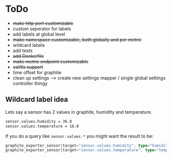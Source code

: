 # ToDo

- ~~make http port customizable~~
- custom seperator for labels
- add labels at global level
- ~~make namespace customizable, both globally and per metric~~
- wildcard labels
- add tests
- ~~add Dockerfile~~
- ~~make metric endpoint customizable~~
- ~~ssl/tls support~~
- time offset for graphite
- clean up settings --> create new settings mapper / single global settings controller thingy

## Wildcard label idea

Lets say a sensor has 2 values in graphite, humidity and temperature.

```txt
sensor.values.humidity = 36.0
sensor.values.temperature = 18.0
```

If you do a query like `sensor.values.*` you might want the result to be:

```Go
graphite_exporter_sensor{target="sensor.values.humidity", type="humidity"} 36.0
graphite_exporter_sensor{target="sensor.values.temperature", type="temperature"} 18.0
```